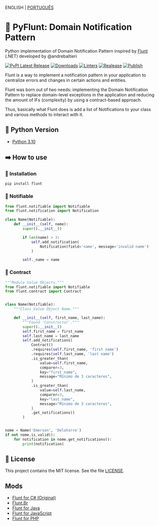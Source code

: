 ENGLISH | [PORTUGUÊS](./README.md)

# 🐍 PyFlunt: Domain Notification Pattern

Python implementation of Domain Notification Pattern inspired by [Flunt](https://github.com/andrebaltieri/flunt) (.NET) developed by @andrebaltieri

[![PyPI Latest Release](https://img.shields.io/pypi/v/flunt.svg)](https://pypi.org/project/flunt/)
[![Downloads](https://pepy.tech/badge/flunt)](https://pepy.tech/project/flunt)
[![Linters](https://github.com/fazedordecodigo/PyFlunt/actions/workflows/linters.yml/badge.svg)](https://github.com/fazedordecodigo/PyFlunt/actions/workflows/linters.yml)
[![Realease](https://github.com/fazedordecodigo/PyFlunt/actions/workflows/realease.yml/badge.svg)](https://github.com/fazedordecodigo/PyFlunt/actions/workflows/realease.yml)
[![Publish](https://github.com/fazedordecodigo/PyFlunt/actions/workflows/publish.yml/badge.svg)](https://github.com/fazedordecodigo/PyFlunt/actions/workflows/publish.yml)

Flunt is a way to implement a notification pattern in your application to centralize errors and changes in certain actions and entities.

Flunt was born out of two needs: implementing the Domain Notification Pattern to replace domain-level exceptions in the application and reducing the amount of IFs (complexity) by using a contract-based approach.

Thus, basically what Flunt does is add a list of Notifications to your class and various methods to interact with it.

## 🐍 Python Version

- [Python 3.10](https://www.python.org/)

## ➡️ How to use

### 🔧 Installation

````bash
pip install flunt
````

### 🔔 Notifiable

````python
from flunt.notifiable import Notifiable
from flunt.notification import Notification

class Name(Notifiable):
    def __init__(self, name):
        super().__init__()

        if len(name) > 3:
            self.add_notification(
                Notification(field='name', message='invalid name')
            )

        self._name = name
````

### 📜 Contract
````python
"""Module Value Objects."""
from flunt.notifiable import Notifiable
from flunt.contract import Contract


class Name(Notifiable):
    """Class Value Object Name."""

    def __init__(self, first_name, last_name):
        """Found 'Constructor'."""
        super().__init__()
        self.first_name = first_name
        self.last_name = last_name
        self.add_notifications(
            Contract()
            .requires(self.first_name, 'first name')
            .requires(self.last_name, 'last name')
            .is_greater_than(
                value=self.first_name,
                comparer=3,
                key="first_name",
                message="Mínimo de 3 caracteres",
            )
            .is_greater_than(
                value=self.last_name,
                comparer=3,
                key="last_name",
                message="Mínimo de 3 caracteres",
            )
            .get_notifications()
        )


nome = Name('Emerson', 'Delatorre')
if not nome.is_valid():
    for notification in nome.get_notifications():
        print(notification)

````

## 📄 License

This project contains the MIT license. See the file [LICENSE](LICENSE).

## Mods
* [Flunt for C# (Original)](https://github.com/andrebaltieri/Flunt)
* [Flunt.Br](https://github.com/lira92/flunt.br)
* [Flunt for Java](https://github.com/carlosbritojun/jflunt)
* [Flunt for JavaScript](https://github.com/jhonesgoncal/flunt)
* [Flunt for PHP](https://github.com/matheusbloise/flunt-php)
